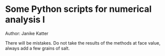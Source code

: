 # Some Python scripts for numerical analysis I
Author: Janike Katter

There will be mistakes. Do not take the results of the methods at face value, always add a few grains of salt.